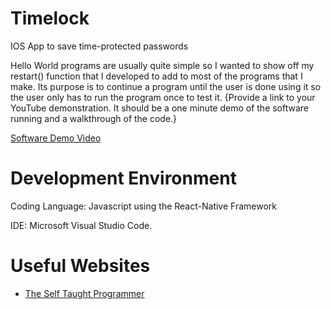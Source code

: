 # Timelock
IOS App to save time-protected passwords

Hello World programs are usually quite simple so I wanted to show off my restart() function that I developed to add to most of the programs that I make. Its purpose is to continue a program until the user is done using it so the user only has to run the program once to test it.
{Provide a link to your YouTube demonstration.  It should be a one minute demo of the software running and a walkthrough of the code.}

[Software Demo Video](https://youtu.be/5DArbXItF14)

# Development Environment

Coding Language: Javascript using the React-Native Framework 

IDE: Microsoft Visual Studio Code.


# Useful Websites
* [The Self Taught Programmer](https://www.theselftaughtprogrammer.io/)
